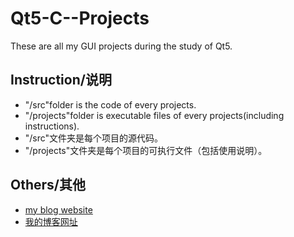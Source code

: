 # Qt5-C--Projects
These are all my GUI projects during the study of Qt5.
## Instruction/说明
 - "/src"folder is the code of every projects.
 - "/projects"folder is executable files of every projects(including instructions).
 - "/src"文件夹是每个项目的源代码。
 - "/projects"文件夹是每个项目的可执行文件（包括使用说明）。

## Others/其他
 - [my blog website](https://ZYLHL.github.io)
 - [我的博客网址](https://ZYLHL.github.io)
